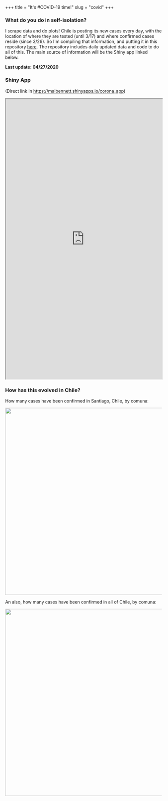 +++ 
title = "It's #COVID-19 time!"
slug = "covid"
+++

<meta property="og:image" content = "https://raw.githubusercontent.com/maibennett/website_github/master/exampleSite/content/images/virus.png">

### What do you do in self-isolation?

I scrape data and do plots! Chile is posting its new cases every day, with the location of where they are tested (until 3/17) and where confirmed cases reside (since 3/29). So I'm compiling that information, and putting it in this repository [here](https://github.com/maibennett/code/tree/master/covid). The repository includes daily updated data and code to do all of this. The main source of information will be the Shiny app linked below.

**Last update: 04/27/2020** 

### Shiny App

(Direct link in https://maibennett.shinyapps.io/corona_app)

<iframe src="https://maibennett.shinyapps.io/corona_app" width="100%" height="900px"></iframe>

### How has this evolved in Chile?

How many cases have been confirmed in Santiago, Chile, by comuna:
<p align="center">
<img src="/images/covid_stgo.gif" width="600">
</p>

An also, how many cases have been confirmed in all of Chile, by comuna:
<p align="center">
<img src="/images/covid_chile.gif" width="600">
</p>
